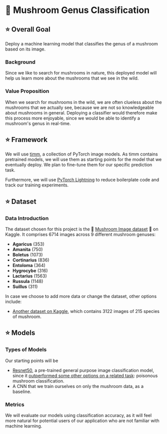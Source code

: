 # :mushroom: Mushroom Genus Classification

## :star: Overall Goal
Deploy a machine learning model that classifies the genus of a mushroom based on its image.

### Background

Since we like to search for mushrooms in nature, this deployed model will help us learn more about the mushrooms that we see in the wild.

### Value Proposition

When we search for mushrooms in the wild, we are often clueless about the mushrooms that we actually see, because we are not so knowledgeable about mushrooms in general. Deploying a classifier would therefore make this process more enjoyable, since we would be able to identify a mushroom's genus in real-time.

## :star: Framework
We will use [timm](https://huggingface.co/docs/timm/index), a collection of PyTorch image models. As timm contains pretrained models, we will use them as starting points for the model that we eventually deploy. We plan to fine-tune them for our specific prediction task.

Furthermore, we will use [PyTorch Lightning](https://github.com/Lightning-AI/pytorch-lightning) to reduce boilerplate code and track our training experiments.

## :star: Dataset
### Data Introduction
The dataset chosen for this project is the :mushroom: [Mushroom Image dataset](https://www.kaggle.com/datasets/maysee/mushrooms-classification-common-genuss-images) :mushroom: on Kaggle. It comprises 6714 images across 9 different mushroom genuses:
- **Agaricus** (353)
- **Amanita** (750)
- **Boletus** (1073)
- **Cortinarius** (836)
- **Entoloma** (364)
- **Hygrocybe** (316)
- **Lactarius** (1563)
- **Russula** (1148)
- **Suillus** (311)

In case we choose to add more data or change the dataset, other options include:
- [Another dataset on Kaggle](https://www.kaggle.com/datasets/daniilonishchenko/mushrooms-images-classification-215), which contains 3122 images of 215 species of mushroom.

## :star: Models

### Types of Models

Our starting points will be
- [Resnet50](https://huggingface.co/timm/resnet50.a1_in1k), a pre-trained general purpose image classification model, since it [outperformed some other options on a related task](https://arxiv.org/pdf/2210.10351): poisonous mushroom classification.
- A CNN that we train ourselves on only the mushroom data, as a baseline.

### Metrics

We will evaluate our models using classification accuracy, as it will feel more natural for potential users of our application who are not familiar with machine learning.
